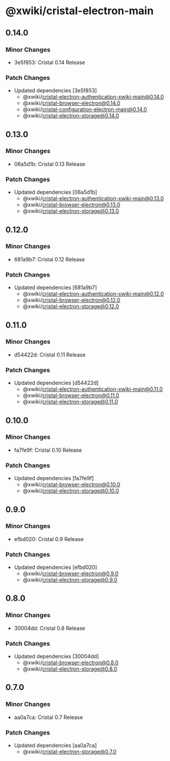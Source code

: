 # @xwiki/cristal-electron-main

## 0.14.0

### Minor Changes

- 3e5f853: Cristal 0.14 Release

### Patch Changes

- Updated dependencies [3e5f853]
  - @xwiki/cristal-electron-authentication-xwiki-main@0.14.0
  - @xwiki/cristal-browser-electron@0.14.0
  - @xwiki/cristal-configuration-electron-main@0.14.0
  - @xwiki/cristal-electron-storage@0.14.0

## 0.13.0

### Minor Changes

- 06a5d1b: Cristal 0.13 Release

### Patch Changes

- Updated dependencies [06a5d1b]
  - @xwiki/cristal-electron-authentication-xwiki-main@0.13.0
  - @xwiki/cristal-browser-electron@0.13.0
  - @xwiki/cristal-electron-storage@0.13.0

## 0.12.0

### Minor Changes

- 681a9b7: Cristal 0.12 Release

### Patch Changes

- Updated dependencies [681a9b7]
  - @xwiki/cristal-electron-authentication-xwiki-main@0.12.0
  - @xwiki/cristal-browser-electron@0.12.0
  - @xwiki/cristal-electron-storage@0.12.0

## 0.11.0

### Minor Changes

- d54422d: Cristal 0.11 Release

### Patch Changes

- Updated dependencies [d54422d]
  - @xwiki/cristal-electron-authentication-xwiki-main@0.11.0
  - @xwiki/cristal-browser-electron@0.11.0
  - @xwiki/cristal-electron-storage@0.11.0

## 0.10.0

### Minor Changes

- fa7fe9f: Cristal 0.10 Release

### Patch Changes

- Updated dependencies [fa7fe9f]
  - @xwiki/cristal-browser-electron@0.10.0
  - @xwiki/cristal-electron-storage@0.10.0

## 0.9.0

### Minor Changes

- efbd020: Cristal 0.9 Release

### Patch Changes

- Updated dependencies [efbd020]
  - @xwiki/cristal-browser-electron@0.9.0
  - @xwiki/cristal-electron-storage@0.9.0

## 0.8.0

### Minor Changes

- 30004dd: Cristal 0.8 Release

### Patch Changes

- Updated dependencies [30004dd]
  - @xwiki/cristal-browser-electron@0.8.0
  - @xwiki/cristal-electron-storage@0.8.0

## 0.7.0

### Minor Changes

- aa0a7ca: Cristal 0.7 Release

### Patch Changes

- Updated dependencies [aa0a7ca]
  - @xwiki/cristal-electron-storage@0.7.0
